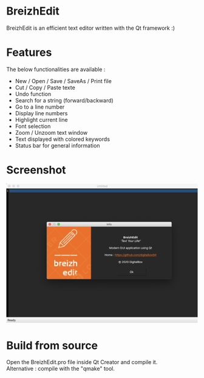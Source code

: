 # BreizhEdit
BreizhEdit is an efficient text editor written with the Qt framework :)


# Features

The below functionalities are available :<br>
- New / Open / Save / SaveAs / Print file
- Cut / Copy / Paste texte 
- Undo function 
- Search for a string (forward/backward)
- Go to a line number
- Display line numbers
- Highlight current line
- Font selection
- Zoom / Unzoom text window
- Text displayed with colored keywords
- Status bar for general information 

# Screenshot

![Alt text](./docs/images/breizhedit_mainwindow.png?raw=true "Title")


# Build from source

Open the BreizhEdit.pro file inside Qt Creator and compile it. <br>
Alternative : compile with the "qmake" tool. <br>


